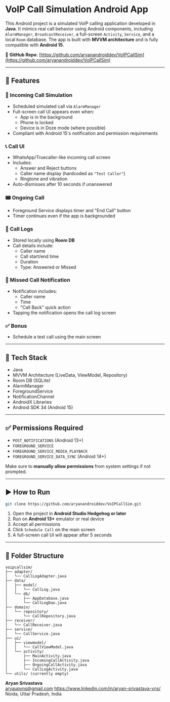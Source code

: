 # VoIP Call Simulation Android App

This Android project is a simulated VoIP calling application developed in **Java**. It mimics real call behavior using Android components, including `AlarmManager`, `BroadcastReceiver`, a full-screen `Activity`, `Service`, and a local `Room` database. The app is built with **MVVM architecture** and is fully compatible with **Android 15**.

🔗 **GitHub Repo**: [https://github.com/aryanandroiddev/VoIPCallSim](https://github.com/aryanandroiddev/VoIPCallSim)

---

## 📱 Features

### 🔔 Incoming Call Simulation
- Scheduled simulated call via `AlarmManager`
- Full-screen call UI appears even when:
  - App is in the background
  - Phone is locked
  - Device is in Doze mode (where possible)
- Compliant with Android 15's notification and permission requirements

### 📞 Call UI
- WhatsApp/Truecaller-like incoming call screen
- Includes:
  - Answer and Reject buttons
  - Caller name display (hardcoded as `"Test Caller"`)
  - Ringtone and vibration
- Auto-dismisses after 10 seconds if unanswered

### 📟 Ongoing Call
- Foreground Service displays timer and "End Call" button
- Timer continues even if the app is backgrounded

### 🧾 Call Logs
- Stored locally using **Room DB**
- Call details include:
  - Caller name
  - Call start/end time
  - Duration
  - Type: Answered or Missed

### 🔔 Missed Call Notification
- Notification includes:
  - Caller name
  - Time
  - "Call Back" quick action
- Tapping the notification opens the call log screen

### ✅ Bonus
- Schedule a test call using the main screen

---

## 🔧 Tech Stack

- Java
- MVVM Architecture (LiveData, ViewModel, Repository)
- Room DB (SQLite)
- AlarmManager
- ForegroundService
- NotificationChannel
- AndroidX Libraries
- Android SDK 34 (Android 15)

---

## ✅ Permissions Required

- `POST_NOTIFICATIONS` (Android 13+)
- `FOREGROUND_SERVICE`
- `FOREGROUND_SERVICE_MEDIA_PLAYBACK`
- `FOREGROUND_SERVICE_DATA_SYNC` (Android 14+)

Make sure to **manually allow permissions** from system settings if not prompted.

---

## ▶️ How to Run

```bash
git clone https://github.com/aryanandroiddev/VoIPCallSim.git
```

1. Open the project in **Android Studio Hedgehog or later**
2. Run on **Android 13+** emulator or real device
3. Accept all permissions
4. Click `Schedule Call` on the main screen
5. A full-screen call UI will appear after 5 seconds
---

## 📁 Folder Structure

```
voipcallsim/
├── adapter/
│   └── CallLogAdapter.java
├── data/
│   ├── model/
│   │   └── CallLog.java
│   └── db/
│       ├── AppDatabase.java
│       └── CallLogDao.java
├── domain/
│   └── repository/
│       └── CallRepository.java
├── receiver/
│   └── CallReceiver.java
├── service/
│   └── CallService.java
├── ui/
│   ├── viewmodel/
│   │   └── CallViewModel.java 
│   └── activity/
│       ├── MainActivity.java
│       ├── IncomingCallActivity.java
│       ├── OngoingCallActivity.java
│       └── CallLogActivity.java
└── utils/ (currently empty)
```
**Aryan Srivastava**  
aryaupvns@gmail.com
https://www.linkedin.com/in/aryan-srivastava-vns/
Noida, Uttar Pradesh, India
